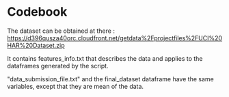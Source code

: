 # Codebook
The dataset can be obtained at there : https://d396qusza40orc.cloudfront.net/getdata%2Fprojectfiles%2FUCI%20HAR%20Dataset.zip

It contains features_info.txt that describes the data and applies to the dataframes generated by the script.

"data_submission_file.txt" and the final_dataset dataframe have the same variables, except that they are mean of the data.
